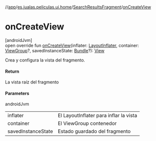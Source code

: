 //[app](../../../index.md)/[es.jualas.peliculas.ui.home](../index.md)/[SearchResultsFragment](index.md)/[onCreateView](on-create-view.md)

# onCreateView

[androidJvm]\
open override fun [onCreateView](on-create-view.md)(inflater: [LayoutInflater](https://developer.android.com/reference/kotlin/android/view/LayoutInflater.html), container: [ViewGroup](https://developer.android.com/reference/kotlin/android/view/ViewGroup.html)?, savedInstanceState: [Bundle](https://developer.android.com/reference/kotlin/android/os/Bundle.html)?): [View](https://developer.android.com/reference/kotlin/android/view/View.html)

Crea y configura la vista del fragmento.

#### Return

La vista raíz del fragmento

#### Parameters

androidJvm

| | |
|---|---|
| inflater | El LayoutInflater para inflar la vista |
| container | El ViewGroup contenedor |
| savedInstanceState | Estado guardado del fragmento |
